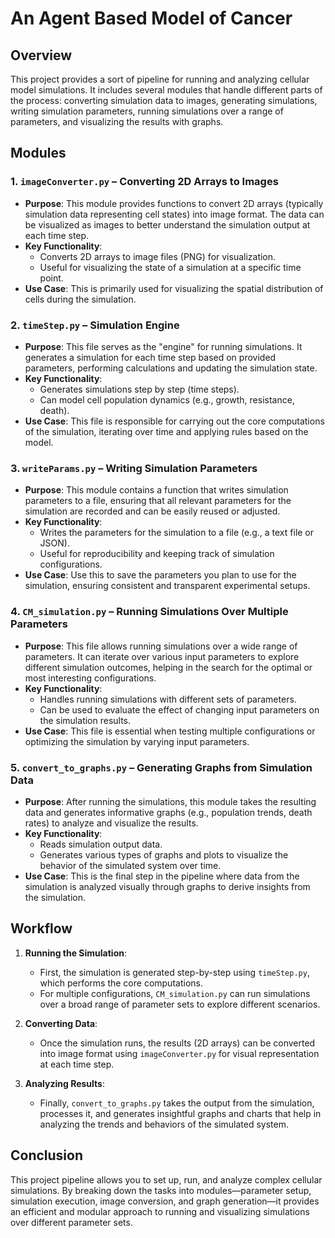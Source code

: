# An Agent Based Model of Cancer

## **Overview**
This project provides a sort of pipeline for running and analyzing cellular model simulations. It includes several modules that handle different parts of the process: converting simulation data to images, generating simulations, writing simulation parameters, running simulations over a range of parameters, and visualizing the results with graphs.

## **Modules**

### 1. **`imageConverter.py`** – **Converting 2D Arrays to Images**
- **Purpose**: This module provides functions to convert 2D arrays (typically simulation data representing cell states) into image format. The data can be visualized as images to better understand the simulation output at each time step.
- **Key Functionality**: 
    - Converts 2D arrays to image files (PNG) for visualization.
    - Useful for visualizing the state of a simulation at a specific time point.
- **Use Case**: This is primarily used for visualizing the spatial distribution of cells during the simulation.

### 2. **`timeStep.py`** – **Simulation Engine**
- **Purpose**: This file serves as the "engine" for running simulations. It generates a simulation for each time step based on provided parameters, performing calculations and updating the simulation state.
- **Key Functionality**:
    - Generates simulations step by step (time steps).
    - Can model cell population dynamics (e.g., growth, resistance, death).
- **Use Case**: This file is responsible for carrying out the core computations of the simulation, iterating over time and applying rules based on the model.

### 3. **`writeParams.py`** – **Writing Simulation Parameters**
- **Purpose**: This module contains a function that writes simulation parameters to a file, ensuring that all relevant parameters for the simulation are recorded and can be easily reused or adjusted.
- **Key Functionality**:
    - Writes the parameters for the simulation to a file (e.g., a text file or JSON).
    - Useful for reproducibility and keeping track of simulation configurations.
- **Use Case**: Use this to save the parameters you plan to use for the simulation, ensuring consistent and transparent experimental setups.

### 4. **`CM_simulation.py`** – **Running Simulations Over Multiple Parameters**
- **Purpose**: This file allows running simulations over a wide range of parameters. It can iterate over various input parameters to explore different simulation outcomes, helping in the search for the optimal or most interesting configurations.
- **Key Functionality**:
    - Handles running simulations with different sets of parameters.
    - Can be used to evaluate the effect of changing input parameters on the simulation results.
- **Use Case**: This file is essential when testing multiple configurations or optimizing the simulation by varying input parameters.

### 5. **`convert_to_graphs.py`** – **Generating Graphs from Simulation Data**
- **Purpose**: After running the simulations, this module takes the resulting data and generates informative graphs (e.g., population trends, death rates) to analyze and visualize the results.
- **Key Functionality**:
    - Reads simulation output data.
    - Generates various types of graphs and plots to visualize the behavior of the simulated system over time.
- **Use Case**: This is the final step in the pipeline where data from the simulation is analyzed visually through graphs to derive insights from the simulation.

## **Workflow**
1. **Running the Simulation**:
   - First, the simulation is generated step-by-step using `timeStep.py`, which performs the core computations.
   - For multiple configurations, `CM_simulation.py` can run simulations over a broad range of parameter sets to explore different scenarios.
   
2. **Converting Data**:
   - Once the simulation runs, the results (2D arrays) can be converted into image format using `imageConverter.py` for visual representation at each time step.

3. **Analyzing Results**:
   - Finally, `convert_to_graphs.py` takes the output from the simulation, processes it, and generates insightful graphs and charts that help in analyzing the trends and behaviors of the simulated system.

## **Conclusion**
This project pipeline allows you to set up, run, and analyze complex cellular simulations. By breaking down the tasks into modules—parameter setup, simulation execution, image conversion, and graph generation—it provides an efficient and modular approach to running and visualizing simulations over different parameter sets. 
